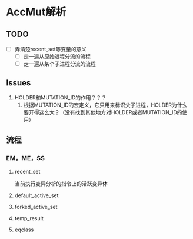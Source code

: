 # AccMut解析

## TODO

- [ ] 弄清楚recent_set等变量的意义
  - [ ] 走一遍从原始进程分流的流程
  - [ ] 走一遍从某个子进程分流的流程

## Issues

1. HOLDER和MUTATION_ID的作用？？？
   1. 根据MUTATION_ID的宏定义，它只用来标识父子进程，HOLDER为什么要开得这么大？（没有找到其他地方对HOLDER或者MUTATION_ID的使用）

## 流程

### EM，ME，SS

1. recent_set

    当前执行变异分析的指令上的活跃变异体

2. default_active_set
3. forked_active_set
4. temp_result
5. eqclass
